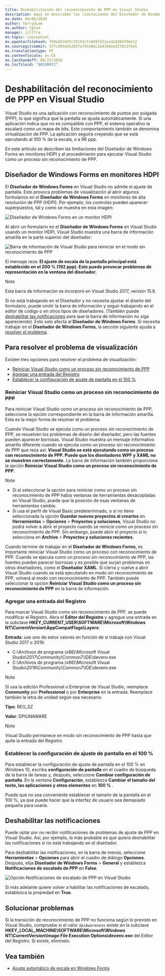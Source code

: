 ```yaml
---
title: Deshabilitación del reconocimiento de PPP en Visual Studio
description: Aquí se describen las limitaciones del Diseñador de Windows Forms en monitores HDPI y el procedimiento para ejecutar Visual Studio como un proceso sin reconocimiento de PPP.
ms.date: 04/05/2019
author: TerryGLee
ms.author: tglee
manager: jillfra
ms.topic: conceptual
ms.openlocfilehash: 749a267d4fc33153cfc609f331ecd1d269706e12
ms.sourcegitcommit: 577c905de52057a741e68c2ed168ea527813fda5
ms.translationtype: HT
ms.contentlocale: es-ES
ms.lasthandoff: 08/15/2020
ms.locfileid: "88249972"
---
```

# <a name="disable-dpi-awareness-in-visual-studio"></a>Deshabilitación del reconocimiento de PPP en Visual Studio

Visual Studio es una aplicación con reconocimiento de puntos por pulgada (PPP), lo que significa que la pantalla se ajusta automáticamente. Si una aplicación indica que no es compatible con PPP, el sistema operativo la escalará como un mapa de bits. Este comportamiento también se denomina virtualización de PPP. La aplicación seguirá creyendo que se está ejecutando al 100 % de la escala, o a 96 ppp.

En este artículo se describen las limitaciones del Diseñador de Windows Forms en monitores HDPI y el procedimiento para ejecutar Visual Studio como un proceso sin reconocimiento de PPP.

## <a name="windows-forms-designer-on-hdpi-monitors"></a>Diseñador de Windows Forms en monitores HDPI

El **Diseñador de Windows Forms** en Visual Studio no admite el ajuste de pantalla. Esto provoca problemas de visualización al abrir algunos formularios en el **Diseñador de Windows Forms** en monitores de alta resolución de PPP (HDPI). Por ejemplo, los controles pueden aparecer superpuestos, tal y como se muestra en esta imagen:

![Diseñador de Windows Forms en un monitor HDPI](./media/win-forms-designer-hdpi.png)

Al abrir un formulario en el **Diseñador de Windows Forms** en Visual Studio usando un monitor HDPI, Visual Studio muestra una barra de información amarilla en la parte superior del diseñador:

![Barra de información de Visual Studio para reiniciar en el modo sin reconocimiento de PPP](./media/scaling-gold-bar.png)

El mensaje reza: **El ajuste de escala de la pantalla principal está establecido en el 200 % (192 ppp). Esto puede provocar problemas de representación en la ventana del diseñador.**

> [!NOTE]
> Esta barra de información se incorporó en Visual Studio 2017, versión 15.8.

Si no está trabajando en el Diseñador y no necesita ajustar el diseño del formulario, puede omitir la barra de información y seguir trabajando en el editor de código o en otros tipos de diseñadores. (También puede [deshabilitar las notificaciones](#disable-notifications) para que la barra de información no siga apareciendo). Esto solo afecta al **Diseñador de Windows Forms**. Si necesita trabajar en el **Diseñador de Windows Forms**, la sección siguiente ayuda a [resolver el problema](#to-resolve-the-display-problem).

## <a name="to-resolve-the-display-problem"></a>Para resolver el problema de visualización

Existen tres opciones para resolver el problema de visualización:

- [Reiniciar Visual Studio como un proceso sin reconocimiento de PPP](#restart-visual-studio-as-a-dpi-unaware-process)
- [Agregar una entrada del Registro](#add-a-registry-entry)
- [Establecer la configuración de ajuste de pantalla en el 100 %](#set-your-display-scaling-setting-to-100)

### <a name="restart-visual-studio-as-a-dpi-unaware-process"></a>Reiniciar Visual Studio como un proceso sin reconocimiento de PPP

Para reiniciar Visual Studio como un proceso sin reconocimiento de PPP, seleccione la opción correspondiente en la barra de información amarilla. Esta es la mejor forma de resolver el problema.

Cuando Visual Studio se ejecuta como un proceso sin reconocimiento de PPP, se resuelven los problemas de diseño del diseñador, pero las fuentes pueden aparecer borrosas. Visual Studio muestra un mensaje informativo amarillo diferente cuando se ejecuta como un proceso sin reconocimiento de PPP que reza así: **Visual Studio se está ejecutando como un proceso con reconocimiento de PPP. Puede que los diseñadores WPF y XAML no se muestren correctamente.** La barra de información también proporciona la opción **Reiniciar Visual Studio como un proceso sin reconocimiento de PPP**.

> [!NOTE]
> - Si al seleccionar la opción para reiniciar como un proceso sin reconocimiento de PPP había ventanas de herramientas desacopladas en Visual Studio, puede que la posición de esas ventanas de herramientas cambie.
> - Si usa el perfil de Visual Basic predeterminado, o si no tiene seleccionada la opción **Guardar nuevos proyectos al crearlos** en **Herramientas** > **Opciones** > **Proyectos y soluciones**, Visual Studio no podrá volver a abrir el proyecto cuando se reinicie como un proceso sin reconocimiento de PPP. Sin embargo, puede abrir el proyecto si lo selecciona en **Archivo** > **Proyectos y soluciones recientes**.

Cuando termine de trabajar en el **Diseñador de Windows Forms**, es importante reiniciar Visual Studio como un proceso con reconocimiento de PPP. Cuando se ejecuta como un proceso sin reconocimiento de PPP, las fuentes pueden parecer borrosas y es posible que surjan problemas en otros diseñadores, como el **Diseñador XAML**. Si cierra y vuelve a abrir Visual Studio cuando se está ejecutando en modo sin reconocimiento de PPP, volverá al modo con reconocimiento de PPP. También puede seleccionar la opción **Reiniciar Visual Studio como un proceso sin reconocimiento de PPP** en la barra de información.

### <a name="add-a-registry-entry"></a>Agregar una entrada del Registro

Para marcar Visual Studio como sin reconocimiento de PPP, se puede modificar el Registro. Abra el **Editor del Registro** y agregue una entrada en la subclave **HKEY_CURRENT_USER\SOFTWARE\Microsoft\Windows NT\CurrentVersion\AppCompatFlags\Layers**:

**Entrada**: use uno de estos valores en función de si trabaja con Visual Studio 2017 o 2019:

- C:\Archivos de programa (x86)\Microsoft Visual Studio\2017\Community\Common7\IDE\devenv.exe
- C:\Archivos de programa (x86)\Microsoft Visual Studio\2019\Community\Common7\IDE\devenv.exe

> [!NOTE]
> Si usa la edición Professional o Enterprise de Visual Studio, reemplace **Community** por **Professional** o por **Enterprise** en la entrada. Reemplace también la letra de unidad según sea necesario.

**Tipo**: REG_SZ

**Valor**: DPIUNAWARE

> [!NOTE]
> Visual Studio permanece en modo sin reconocimiento de PPP hasta que quite la entrada del Registro.

### <a name="set-your-display-scaling-setting-to-100"></a>Establecer la configuración de ajuste de pantalla en el 100 %

Para establecer la configuración de ajuste de pantalla en el 100 % en Windows 10, escriba **configuración de pantalla** en el cuadro de búsqueda de la barra de tareas y, después, seleccione **Cambiar configuración de pantalla**. En la ventana **Configuración**, establezca **Cambiar el tamaño del texto, las aplicaciones y otros elementos** en **100 %** .

Puede que no sea conveniente establecer el tamaño de la pantalla en el 100 %, ya que puede hacer que la interfaz de usuario sea demasiado pequeña para usarla.

## <a name="disable-notifications"></a>Deshabilitar las notificaciones

Puede optar por no recibir notificaciones de problemas de ajuste de PPP en Visual Studio. Así, por ejemplo, lo más probable es que quiera deshabilitar las notificaciones si no está trabajando en el diseñador.

Para deshabilitar las notificaciones, en la barra de menús, seleccione **Herramientas** > **Opciones** para abrir el cuadro de diálogo **Opciones**. Después, elija **Diseñador de Windows Forms** > **General** y establezca **Notificaciones de escalado de PPP** en **False**.

![Opción Notificaciones de escalado de PPP en Visual Studio](./media/notifications-option.png)

Si más adelante quiere volver a habilitar las notificaciones de escalado, establezca la propiedad en **True**.

## <a name="troubleshoot"></a>Solucionar problemas

Si la transición de reconocimiento de PPP no funciona según lo previsto en Visual Studio, compruebe si el valor `dpiAwareness` existe en la subclave **HKEY_LOCAL_MACHINE\SOFTWARE\Microsoft\Windows NT\CurrentVersion\Image File Execution Options\devenv.exe** del Editor del Registro. Si existe, elimínelo.

## <a name="see-also"></a>Vea también

- [Ajuste automático de escala en Windows Forms](/dotnet/framework/winforms/automatic-scaling-in-windows-forms)
